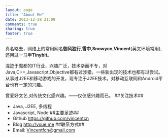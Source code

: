 ```yaml
---
layout: page
title: "About Me"
date: 2013-12-28 21:09
comments: true
sharing: true
footer: true
---
```

真名略去，网络上的常用网名**御风独行**,**雪中**,**Snowycn**,**Vincent**(英文环境常用), 还用过一马甲**Tinybit**。  

混迹于魔都的IT行业，兴趣广泛，技术杂而不专，对Java,C++,Javascript,Objective都有过涉猎。一些新出现的技术也都有过尝试。从事过J2EE和移动游戏的开发，现专注于J2EE技术。对移动互联网和Android平台也有一定的兴趣。   

曾爱好文艺,对传统文化感兴趣。——仅仅感兴趣而已。
##关注技术##
* Java, J2EE, 多线程
* Javascript, Node
##主要足迹##
* Github  <https://github.com/vincentcn>
* Blog  <http://vxue.me>
##联系方式##
* Email: Vincentfcn@gmail.com